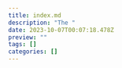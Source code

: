 ```yaml
---
title: index.md
description: "The "
date: 2023-10-07T00:07:18.478Z
preview: ""
tags: []
categories: []
---
```

